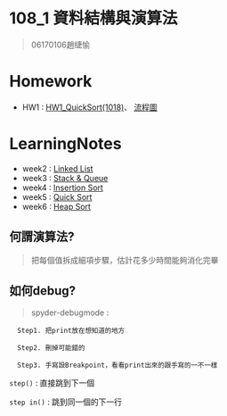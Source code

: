 # 108_1 資料結構與演算法
>06170106趙緁愉

# Homework
* HW1 :
[HW1_QuickSort(1018)](https://nbviewer.jupyter.org/github/zhaoqieyu/LearningNotes/blob/master/04_Quick%20Sort/HW1_QuickSort%281018%29.ipynb)、
[流程圖](https://github.com/zhaoqieyu/LearningNotes/blob/master/04_Quick%20Sort/%E6%B5%81%E7%A8%8B%E5%9C%96.jpg)

# LearningNotes
* week2 :
[Linked List](https://github.com/zhaoqieyu/LearningNotes/tree/master/01_Linked%20List)
* week3 :
[Stack & Queue](https://github.com/zhaoqieyu/LearningNotes/tree/master/02_Stack%26Queue)
* week4 :
[Insertion Sort](https://github.com/zhaoqieyu/LearningNotes/tree/master/03_Insertion%20Sort)
* week5 :
[Quick Sort](https://github.com/zhaoqieyu/LearningNotes/tree/master/04_Quick%20Sort)
* week6 :
[Heap Sort](https://github.com/zhaoqieyu/LearningNotes/tree/master/05_Heap%20Sort)


## 何謂演算法?
>把每個值拆成細項步驟，估計花多少時間能夠消化完畢

## 如何debug?
  >spyder-debugmode :
  
      Step1. 把print放在想知道的地方             
      
      Step2. 刪掉可能錯的
    
      Step3. 手寫設Breakpoint，看看print出來的跟手寫的一不一樣
   
   `step()` : 直接跳到下一個
   
   `step in()` : 跳到同一個的下一行
      

